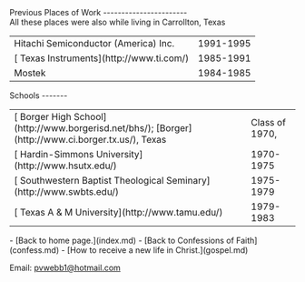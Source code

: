  <head> <title>(PVW) Previous Work and Schools Attended</title> <meta content="IE=9" http-equiv="X-UA-Compatible"></meta> <link href="css/page_style.css" rel="stylesheet" type="text/css"></link> </head><body><div class="page_style"> Previous Places of Work
-----------------------

<div class="p"> All these places were also while living in Carrollton, Texas <table> <tr><td>Hitachi Semiconductor (America) Inc.</td><td>1991-1995</td></tr> <tr><td>[ Texas Instruments](http://www.ti.com/)</td><td>1985-1991</td></tr> <tr><td>Mostek</td><td>1984-1985</td></tr> </table>

</div>Schools
-------

<div class="p"><table> <tr><td>[ Borger High School](http://www.borgerisd.net/bhs/); [Borger](http://www.ci.borger.tx.us/), Texas</td><td>Class of 1970,</td></tr> <tr><td>[ Hardin-Simmons University](http://www.hsutx.edu/)</td><td>1970-1975</td></tr> <tr><td>[ Southwestern Baptist Theological Seminary](http://www.swbts.edu/)</td><td>1975-1979</td></tr> <tr><td>[ Texas A &amp; M University](http://www.tamu.edu/)</td><td>1979-1983</td></tr> </table>

</div>  </div>- [Back to home page.](index.md)
- [Back to Confessions of Faith](confess.md)
- [How to receive a new life in Christ.](gospel.md)

Email: [pvwebb1@hotmail.com](mailto:pvwebb1@hotmail.com)

